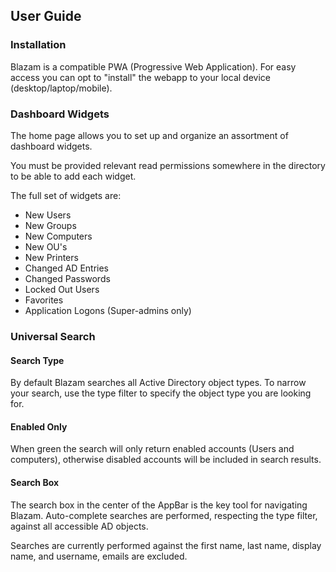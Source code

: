 ## User Guide

### Installation
Blazam is a compatible PWA (Progressive Web Application). For easy access
you can opt to "install" the webapp to your local device (desktop/laptop/mobile).

### Dashboard Widgets
The home page allows you to set up and organize an assortment of dashboard widgets.

You must be provided relevant read permissions somewhere in the directory to be able
to add each widget.


The full set of widgets are:

* New Users
* New Groups
* New Computers
* New OU's
* New Printers
* Changed AD Entries
* Changed Passwords
* Locked Out Users
* Favorites
* Application Logons (Super-admins only)

### Universal Search
#### Search Type
By default Blazam searches all Active Directory object types. To narrow your search, use the type filter
to specify the object type you are looking for.

#### Enabled Only
When green the search will only return enabled accounts (Users and computers), otherwise disabled
accounts will be included in search results.

#### Search Box
The search box in the center of the AppBar is the key tool for navigating Blazam.
Auto-complete searches are performed, respecting the type filter, against all accessible
AD objects. 

Searches are currently performed against the first name, last name, display name, and username, emails are excluded.